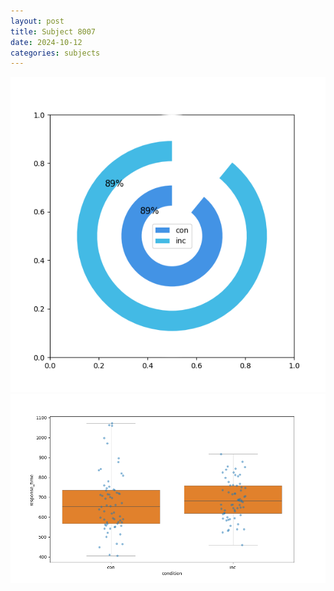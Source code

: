 ```yaml
---
layout: post
title: Subject 8007
date: 2024-10-12
categories: subjects
---
```


![](data/8007/run-11/8007_accuracy_by_condition.png)
![](data/8007/run-11/8007_rt.png)
